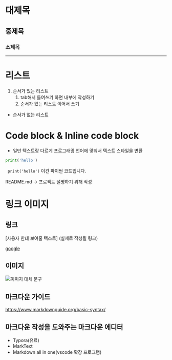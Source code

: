 # 대제목
## 중제목
### 소제목
---

# 리스트
1. 순서가 있는 리스트
    1. tab해서 들여쓰기 하면 내부에 작성하기
    2. 순서가 있는 리스트 이어서 쓰기

- 순서가 없는 리스트

# Code block & Inline code block

- 일반 텍스트랑 다르게 프로그래밍 언어에 맞춰서 텍스트 스타일을 변환
```python
print('hello')
```


` print('hello')` 이건 파이썬 코드입니다.

README.md
-> 프로젝트 설명하기 위해 작성

# 링크 이미지
## 링크
[사용자 한테 보여줄 텍스트] (실제로 작성될 링크)

[google](https://www.google.com)

## 이미지
![이미지 대체 문구](https://upload.wikimedia.org/wikipedia/commons/3/3a/Cat03.jpg)

## 마크다운 가이드
https://www.markdownguide.org/basic-syntax/

## 마크다운 작성을 도와주는 마크다운 에디터
- Typora(유료)
- MarkText
- Markdown all in one(vscode 확장 프로그램)